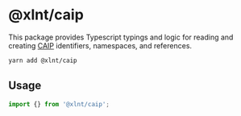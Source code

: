 # @xlnt/caip

This package provides Typescript typings and logic for reading and creating [CAIP](https://github.com/ChainAgnostic/CAIPs) identifiers, namespaces, and references.

```bash
yarn add @xlnt/caip
```

## Usage

```ts
import {} from '@xlnt/caip';
```
